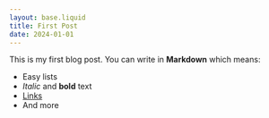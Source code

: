 ```yaml
---
layout: base.liquid
title: First Post
date: 2024-01-01
---
```


This is my first blog post. You can write in **Markdown** which means:

- Easy lists
- *Italic* and **bold** text
- [Links](https://example.com)
- And more
